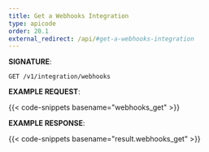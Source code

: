 ```yaml
---
title: Get a Webhooks Integration
type: apicode
order: 20.1
external_redirect: /api/#get-a-webhooks-integration
---
```



**SIGNATURE**:


`GET /v1/integration/webhooks`


**EXAMPLE REQUEST**:

{{< code-snippets basename="webhooks_get" >}}


**EXAMPLE RESPONSE**:

{{< code-snippets basename="result.webhooks_get" >}}
